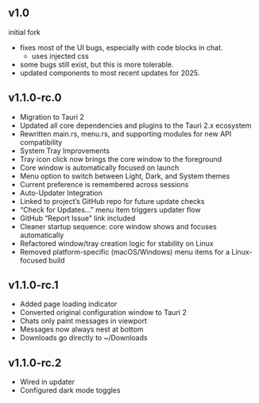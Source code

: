 ## v1.0
initial fork
- fixes most of the UI bugs, especially with code blocks in chat.
    - uses injected css
- some bugs still exist, but this is more tolerable.
- updated components to most recent updates for 2025.

## v1.1.0-rc.0
- Migration to Tauri 2
- Updated all core dependencies and plugins to the Tauri 2.x ecosystem
- Rewritten main.rs, menu.rs, and supporting modules for new API compatibility
- System Tray Improvements
- Tray icon click now brings the core window to the foreground
- Core window is automatically focused on launch
- Menu option to switch between Light, Dark, and System themes
- Current preference is remembered across sessions
- Auto-Updater Integration
- Linked to project’s GitHub repo for future update checks
- “Check for Updates…” menu item triggers updater flow
- GitHub “Report Issue” link included
- Cleaner startup sequence: core window shows and focuses automatically
- Refactored window/tray creation logic for stability on Linux
- Removed platform-specific (macOS/Windows) menu items for a Linux-focused build

## v1.1.0-rc.1
- Added page loading indicator
- Converted original configuration window to Tauri 2
- Chats only paint messages in viewport
- Messages now always nest at bottom
- Downloads go directly to ~/Downloads

## v1.1.0-rc.2
- Wired in updater
- Configured dark mode toggles